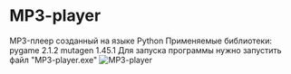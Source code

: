 # MP3-player
MP3-плеер созданный на языке Python
Применяемые библиотеки:
pygame 2.1.2
mutagen 1.45.1
Для запуска программы нужно запустить файл "MP3-player.exe"
![MP3-player](https://user-images.githubusercontent.com/103204349/180660293-690f8048-d798-4b5c-ac81-9683cda881e5.jpg)
